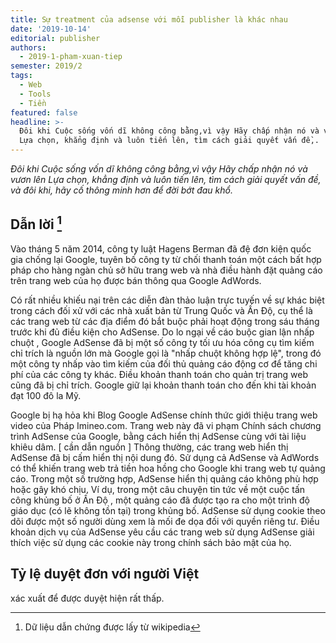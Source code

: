 ```yaml
---
title: Sự treatment của adsense với mỗi publisher là khác nhau
date: '2019-10-14'
editorial: publisher
authors:
  - 2019-1-pham-xuan-tiep
semester: 2019/2
tags:
  - Web
  - Tools
  - Tiền
featured: false
headline: >-
  Đôi khi Cuộc sống vốn dĩ không công bằng,vì vậy Hãy chấp nhận nó và vươn lên
  Lựa chọn, khẳng định và luôn tiến lên, tìm cách giải quyết vấn đề,.
---
```

*Đôi khi Cuộc sống vốn dĩ không công bằng,vì vậy Hãy chấp nhận nó và vươn lên Lựa chọn, khẳng định và luôn tiến lên, tìm cách giải quyết vấn đề, và đôi khi, hãy cố thông minh hơn để đời bớt đau khổ.*

## Dẫn lời [^1]

Vào tháng 5 năm 2014, công ty luật Hagens Berman đã đệ đơn kiện quốc gia chống lại Google, tuyên bố công ty từ chối thanh toán một cách bất hợp pháp cho hàng ngàn chủ sở hữu trang web và nhà điều hành đặt quảng cáo trên trang web của họ được bán thông qua Google AdWords.

Có rất nhiều khiếu nại trên các diễn đàn thảo luận trực tuyến về sự khác biệt trong cách đối xử với các nhà xuất bản từ Trung Quốc và Ấn Độ, cụ thể là các trang web từ các địa điểm đó bắt buộc phải hoạt động trong sáu tháng trước khi đủ điều kiện cho AdSense. Do lo ngại về cáo buộc gian lận nhấp chuột , Google AdSense đã bị một số công ty tối ưu hóa công cụ tìm kiếm chỉ trích là nguồn lớn mà Google gọi là "nhấp chuột không hợp lệ", trong đó một công ty nhấp vào tìm kiếm của đối thủ quảng cáo động cơ để tăng chi phí của các công ty khác. Điều khoản thanh toán cho quản trị trang web cũng đã bị chỉ trích. Google giữ lại khoản thanh toán cho đến khi tài khoản đạt 100 đô la Mỹ.

Google bị hạ hỏa khi Blog Google AdSense chính thức giới thiệu trang web video của Pháp Imineo.com. Trang web này đã vi phạm Chính sách chương trình AdSense của Google, bằng cách hiển thị AdSense cùng với tài liệu khiêu dâm. [ cần dẫn nguồn ] Thông thường, các trang web hiển thị AdSense đã bị cấm hiển thị nội dung đó. Sử dụng cả AdSense và AdWords có thể khiến trang web trả tiền hoa hồng cho Google khi trang web tự quảng cáo. Trong một số trường hợp, AdSense hiển thị quảng cáo không phù hợp hoặc gây khó chịu. Ví dụ, trong một câu chuyện tin tức về một cuộc tấn công khủng bố ở Ấn Độ , một quảng cáo đã được tạo ra cho một trình độ giáo dục (có lẽ không tồn tại) trong khủng bố. AdSense sử dụng cookie theo dõi được một số người dùng xem là mối đe dọa đối với quyền riêng tư. Điều khoản dịch vụ của AdSense yêu cầu các trang web sử dụng AdSense giải thích việc sử dụng các cookie này trong chính sách bảo mật của họ.

## Tỷ lệ duyệt đơn với người Việt

xác xuất để được duyệt hiện rất thấp.

[^1]: Dữ liệu dẫn chứng được lấy từ wikipedia
